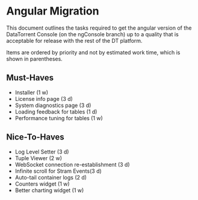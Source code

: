 Angular Migration
=================

This document outlines the tasks required to get the angular version of the DataTorrent Console (on the ngConsole branch) up to a quality that is acceptable for release with the rest of the DT platform.

Items are ordered by priority and not by estimated work time, which is shown in parentheses.

Must-Haves
----------
- Installer (1 w)
- License info page (3 d)
- System diagnostics page (3 d)
- Loading feedback for tables (1 d)
- Performance tuning for tables (1 w)

Nice-To-Haves
-------------
- Log Level Setter (3 d)
- Tuple Viewer (2 w)
- WebSocket connection re-establishment (3 d)
- Infinite scroll for Stram Events(3 d)
- Auto-tail container logs (2 d)
- Counters widget (1 w)
- Better charting widget (1 w)